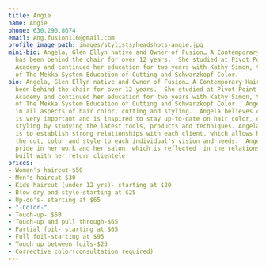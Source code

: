 ```yaml
---
title: Angie
name: Angie
phone: 630.290.8674
email: Ang.fusion116@gmail.com
profile_image_path: images/stylists/headshots-angie.jpg
mini-bio: Angela, Glen Ellyn native and Owner of Fusion… A Contemporary Hair Salon,
  has been behind the chair for over 12 years.  She studied at Pivot Point International
  Academy and continued her education for two years with Kathy Simon, the creator
  of The Mekka System Education of Cutting and Schwarzkopf Color.
bio: Angela, Glen Ellyn native and Owner of Fusion… A Contemporary Hair Salon, has
  been behind the chair for over 12 years.  She studied at Pivot Point International
  Academy and continued her education for two years with Kathy Simon, the creator
  of The Mekka System Education of Cutting and Schwarzkopf Color.  Angela is experienced
  in all aspects of hair color, cutting and styling.  Angela believes continuing education
  is very important and is inspired to stay up-to-date on hair color, cutting and
  styling by studying the latest tools, products and techniques. Angela’s main priority
  is to establish strong relationships with each client, which allows her to perfect
  the cut, color and style to each individual's vision and needs.  Angela takes great
  pride in her work and her salon, which is reflected  in the relationships she has
  built with her return clientele.
prices:
- Women's haircut-$50
- Men's haircut-$30
- Kids haircut (under 12 yrs)- starting at $20
- Blow dry and style-starting at $25
- Up-do's- starting at $65
- "-Color-"
- Touch-up- $50
- Touch-up and pull through-$65
- Partial foil- starting at $65
- Full foil-starting at $95
- Touch up between foils-$25
- Corrective color(consultation required)
---
```


